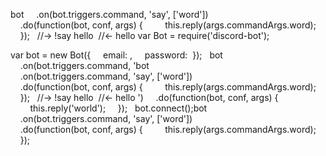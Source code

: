 bot
    .on(bot.triggers.command, 'say', ['word'])
    .do(function(bot, conf, args) {
        this.reply(args.commandArgs.word);
    });
 
//-> !say hello 
//<- hello var Bot = require('discord-bot');

var bot = new Bot({
    email: <email>,
    password: <pass>
});
 
bot
    .on(bot.triggers.command, 'bot
    .on(bot.triggers.command, 'say', ['word'])
    .do(function(bot, conf, args) {
        this.reply(args.commandArgs.word);
    });
 
//-> !say hello 
//<- hello ')
    .do(function(bot, conf, args) {
        this.reply('world');
    });
 
bot.connect();bot
    .on(bot.triggers.command, 'say', ['word'])
    .do(function(bot, conf, args) {
        this.reply(args.commandArgs.word);
    });
